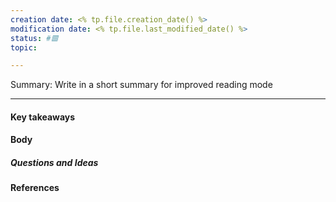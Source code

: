 ```yaml
--- 
creation date: <% tp.file.creation_date() %> 
modification date: <% tp.file.last_modified_date() %>
status: #🟥
topic: 

---
```

Summary: Write in a short summary for improved reading mode



---
#### Key takeaways



#### Body



##### Questions and Ideas



#### References


